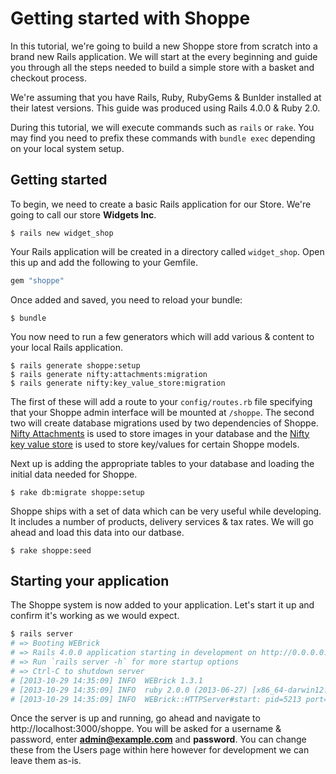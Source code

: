 # Getting started with Shoppe

In this tutorial, we're going to build a new Shoppe store from scratch into a brand new 
Rails application. We will start at the every beginning and guide you through all the
steps needed to build a simple store with a basket and checkout process.

We're assuming that you have Rails, Ruby, RubyGems & Bunlder installed at their latest
versions. This guide was produced using Rails 4.0.0 & Ruby 2.0.

During this tutorial, we will execute commands such as `rails` or `rake`. You may find
you need to prefix these commands with `bundle exec` depending on your local system
setup.

## Getting started

To begin, we need to create a basic Rails application for our Store. We're going to
call our store **Widgets Inc**.

```
$ rails new widget_shop
```

Your Rails application will be created in a directory called `widget_shop`. Open this
up and add the following to your Gemfile.

```ruby
gem "shoppe"
````

Once added and saved, you need to reload your bundle:

```
$ bundle
```

You now need to run a few generators which will add various & content to your local
Rails application. 

```
$ rails generate shoppe:setup
$ rails generate nifty:attachments:migration
$ rails generate nifty:key_value_store:migration
```

The first of these will add a route to your `config/routes.rb` file specifying that
your Shoppe admin interface will be mounted at `/shoppe`. The second two will create
database migrations used by two dependencies of Shoppe. [Nifty Attachments](https://github.com/niftyware/attachments)
is used to store images in your database and the [Nifty key value store](https://github.com/niftyware/key-value-store)
is used to store key/values for certain Shoppe models. 

Next up is adding the appropriate tables to your database and loading the initial
data needed for Shoppe.

```
$ rake db:migrate shoppe:setup
```

Shoppe ships with a set of data which can be very useful while developing. It includes
a number of products, delivery services & tax rates. We will go ahead and load this
data into our datbase.

```
$ rake shoppe:seed
```

## Starting your application

The Shoppe system is now added to your application. Let's start it up and confirm it's
working as we would expect.

```bash
$ rails server
# => Booting WEBrick
# => Rails 4.0.0 application starting in development on http://0.0.0.0:3000
# => Run `rails server -h` for more startup options
# => Ctrl-C to shutdown server
# [2013-10-29 14:35:09] INFO  WEBrick 1.3.1
# [2013-10-29 14:35:09] INFO  ruby 2.0.0 (2013-06-27) [x86_64-darwin12.4.0]
# [2013-10-29 14:35:09] INFO  WEBrick::HTTPServer#start: pid=5213 port=3000
```

Once the server is up and running, go ahead and navigate to http://localhost:3000/shoppe.
You will be asked for a username & password, enter **admin@example.com** and **password**.
You can change these from the Users page within here however for development we can 
leave them as-is.

